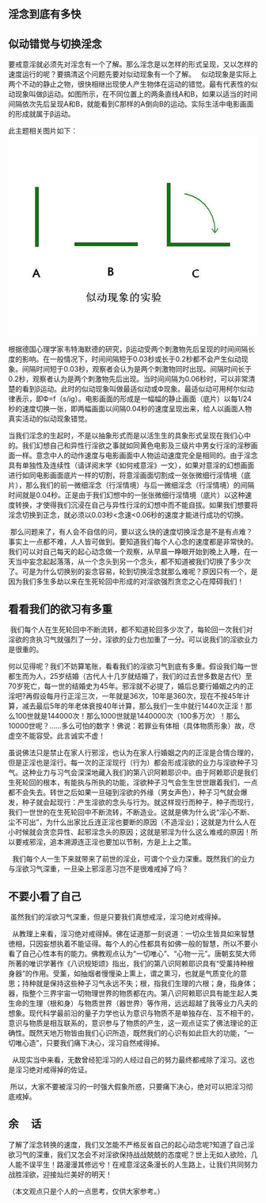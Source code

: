 ## 淫念到底有多快

##    似动错觉与切换淫念 

要戒意淫就必须先对淫念有一个了解。那么淫念是以怎样的形式呈现，又以怎样的速度运行的呢？要搞清这个问题先要对似动现象有一个了解。
  似动现象是实际上两个不动的静止之物，很快相继出现使人产生物体在运动的错觉。最有代表性的似动现象叫做β运动。如图所示，在不同位置上的两条直线A和B，如果以适当的时间间隔依次先后呈现A和B，就能看到C那样的A倒向B的运动。实际生活中电影画面的形成就属于β运动。


此主题相关图片如下：
![](res/sidongxianxiang.png)

根据德国心理学家韦特海默德的研究，β运动受两个刺激物先后呈现的时间间隔长度的影响。在一般情况下，时间间隔短于0.03秒或长于0.2秒都不会产生似动现象。间隔时间短于0.03秒，观察者会认为是两个刺激物同时出现。间隔时间长于0.2秒，观察者认为是两个刺激物先后出现。当时间间隔为0.06秒时，可以非常清楚的看到β运动。此时的似动现象叫做最适似动或Ф现象。最适似动可用柯尔似动律表示，即Ф=f（s/ig）。电影画面的形成是一幅幅的静止画面（底片）以每1/24秒的速度切换一张，即两幅画面以间隔0.04秒的速度呈现出来，给人以画面人物真实活动的似动现象错觉。

当我们淫念的生起时，不是以抽象形式而是以活生生的具象形式呈现在我们心中的。我们幻想自己和异性行淫欲之事就如同黄色电影及三级片中男女行淫的淫秽画面一样。意念中人的动作速度与电影画面中人物运动速度完全是相同的。由于淫念具有单独性及连续性（请详阅末学《如何戒意淫》一文），如果对意淫的幻想画面进行如同电影画面底片一样的切割，将意淫画面切割成一张张微细行淫情境（底片），那么我们的前一微细淫念（行淫情境）与后一微细淫念（行淫情境）的间隔时间就是0.04秒。正是由于我们幻想中的一张张微细行淫情境（底片）以这种速度转换，才使得我们沉浸在自己与异性行淫的幻想中而不能自拔。如果我们想要将淫念切换到正念，就必须以0.03秒<念速<0.06秒的速度才能进行成功的切换。

 那么问题来了，有人会不自信的问，要以这么快的速度切换淫念是不是有点难？事实上一点都不难，人人皆可做到。要知道我们每个人心念的速度都是非常快的。我们可以对自己每天的起心动念做一个观察，从早晨一睁眼开始到晚上入睡，在一天当中妄念起起落落，从一个念头到另一个念头，都不知道被我们切换了多少次了。可是为什么切换别的妄念容易，轮到切换淫念就那么难呢？原因只有一个，是因为我们多生多劫以来在生死轮回中形成的对淫欲强烈贪恋之心在障碍我们！

##  看看我们的欲习有多重

 我们每个人在生死轮回中不断流转，都不知道轮回多少次了，每轮回一次我们对淫欲的贪执习气就强烈了一分，淫欲的业力也加重了一分。可以说我们的淫欲业力是很重的。

何以见得呢？我们不妨算笔账，看看我们的淫欲习气到底有多重。假设我们每一世都生而为人，25岁结婚（古代人十几岁就结婚了，我们的过去世多数是古代）至70岁死亡，每一世的结婚史为45年。邪淫就不必提了，婚后总要行婚姻之内的正淫吧?再假设每月行正淫三次，一年就是36次，10年是360次，现在不按45年计算，减去最后5年的年老体衰按40年计算，那么我们一生中就行1440次正淫！那么100世就是144000次！那么1000世就是1440000次（100多万次）！那么10000世呢？……多么可怕的数字！佛说：若罪业有体相（具体物质形象）故，尽虚空不能容受。此言诚实不虚！

虽说佛法只是禁止在家人行邪淫，也认为在家人行婚姻之内的正淫是合情合理的，但是正淫也是淫行。每一次的正淫现行（行为）都会形成淫欲的业力与淫欲种子习气。这种业力与习气会深深地藏入我们的第八识阿赖耶识中。由于阿赖耶识是我们生死轮回的根本，有能执与所执的功能，淫欲种子习气会生生世世跟着我们，一点都不会失去。转世之后如果一旦碰到淫欲的外缘（男女声色），种子习气就会爆发，种子就会起现行：产生淫欲的念头与行为。就这样现行而种子，种子而现行，我们一世世的在生死轮回中不断流转，不断造业。这就是佛为什么说“淫心不断、尘不可出”，为什么出家比丘连正淫也要断的原因（不造淫业)；这就是为什么人在小时候就会贪恋异性、起邪淫念头的原因；这就是邪淫为什么这么难戒的原因！所以要戒邪淫，追本溯源连正淫也要加以节制，方是上上之策。

  我们每个人一生下来就带来了前世的淫业，可谓个个业力深重。既然我们的业力与淫欲习气深重，一旦染上邪淫恶习岂不是很难戒掉了吗？

##   不要小看了自己

 虽然我们的淫欲习气深重，但是只要我们真想戒淫，淫习绝对戒得掉。

  从教理上来看，淫习绝对戒得掉。佛在证道那一刻说道：一切众生皆具如来智慧徳相，只因妄想执着不能证得。每个人的心性都具有如佛一般的智慧，所以不要小看了自己心性本有的能力。佛教观点认为“一切唯心”、“心物一元”。唐朝玄奘大师所著的唯识学著作《八识规矩颂》指出，我们的第八识阿赖耶识具有“受薰持种根身器”的作用。受薰，如抽烟者慢慢染上熏上，谓之熏习，也就是气质变化的意思；持种就是保持这些种子习气永远不失；根，指我们生理的六根；身，指身体；器，指整个三界宇宙一切物理世界的物质都在内。第八识阿赖耶识具有能生起人类生命的生理（根和身）与物质世界（器世界）等作用，远远超越了我等业力凡夫的想象。现代科学最前沿的量子力学也认为意识与物质不是单独存在、互不相干的，意识与物质是相互联系的，意识参与了物质的产生，这一观点证实了佛法理论的正确性。既然天地万物皆由我们心识所造，既然我们的心识有如此巨大的功能，“一切唯心造”，只要我们痛下决心，淫习自然戒得掉。

  从现实当中来看，无数曾经犯淫习的人经过自己的努力最终都戒除了淫习。这也是淫习绝对戒得掉的佐证。

 所以，大家不要被淫习的一时强大假象所惑，只要痛下决心，绝对可以把淫习彻底戒掉。

##    余     话

了解了淫念转换的速度，我们又怎能不严格反省自己的起心动念呢?知道了自己淫欲习气的深重，我们又怎会不对淫欲保持战战兢兢的态度呢？世上无如人欲险，几人能不误平生！路漫漫其修远兮！在戒意淫这条漫长的人生路上，让我们共同努力战胜淫欲，迎接灿烂美好的明天！   

（本文观点只是个人的一点思考，仅供大家参考。）